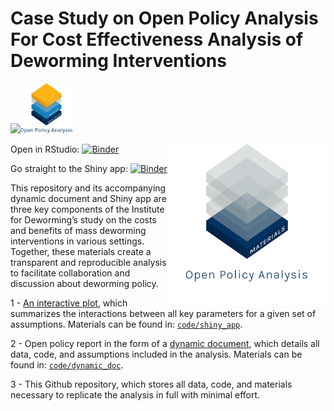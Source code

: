 
# Case Study on Open Policy Analysis For Cost Effectiveness Analysis of Deworming Interventions

<img width="200" src="./code/images/institute-for-deworming.png"><img height='80' src='./code/images/OPA_layers_no_assumptions.svg'>
<br>

<img align="right" width="50%" src="./code/shiny_app/www/OPA_layers_materials.png">

Open in RStudio:
[![Binder](https://mybinder.org/badge_logo.svg)](https://mybinder.org/v2/gh/advocacy-policy-analysis/pa-dw-yes-opaque-link/master?urlpath=rstudio)

Go straight to the Shiny app:
[![Binder](http://mybinder.org/badge_logo.svg)](https://petez.shinyapps.io/pa-dw-yes-opaque/)

This repository and its accompanying dynamic document and Shiny app are
three key components of the Institute for Deworming’s study on the costs
and benefits of mass deworming interventions in various settings.
Together, these materials create a transparent and reproducible analysis
to facilitate collaboration and discussion about deworming policy.

1 - [An interactive plot](https://petez.shinyapps.io/pa-dw-yes-opaque/),
which summarizes the interactions between all key parameters for a given
set of assumptions. Materials can be found in:
[`code/shiny_app`](https://github.com/advocacy-policy-analysis/pa-dw-yes-opaque-link/tree/master/code/shiny_app).

2 - Open policy report in the form of a [dynamic
document](https://advocacy-policy-analysis.github.io/pa-dw-yes-opaque-link/),
which details all data, code, and assumptions included in the analysis.
Materials can be found in:
[`code/dynamic_doc`](https://github.com/advocacy-policy-analysis/pa-dw-yes-opaque-link/blob/master/code/01_final_opa.Rmd).

3 - This Github repository, which stores all data, code, and materials
necessary to replicate the analysis in full with minimal effort.
